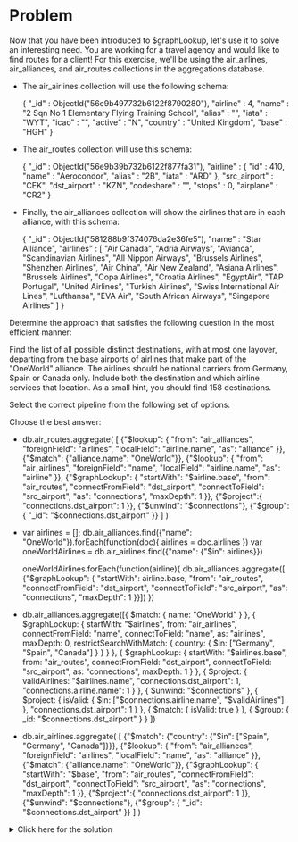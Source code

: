# Problem
Now that you have been introduced to $graphLookup, let's use it to solve an interesting need. You are working for a travel agency and would like to find routes for a client! For this exercise, we'll be using the air_airlines, air_alliances, and air_routes collections in the aggregations database.

 - The air_airlines collection will use the following schema:
 
    {
        "_id" : ObjectId("56e9b497732b6122f8790280"),
        "airline" : 4,
        "name" : "2 Sqn No 1 Elementary Flying Training School",
        "alias" : "",
        "iata" : "WYT",
        "icao" : "",
        "active" : "N",
        "country" : "United Kingdom",
        "base" : "HGH"
    }
	
 - The air_routes collection will use this schema:
 
    {
        "_id" : ObjectId("56e9b39b732b6122f877fa31"),
        "airline" : {
                "id" : 410,
                "name" : "Aerocondor",
                "alias" : "2B",
                "iata" : "ARD"
        },
        "src_airport" : "CEK",
        "dst_airport" : "KZN",
        "codeshare" : "",
        "stops" : 0,
        "airplane" : "CR2"
    }
	
 - Finally, the air_alliances collection will show the airlines that are in each alliance, with this schema:

    {
        "_id" : ObjectId("581288b9f374076da2e36fe5"),
        "name" : "Star Alliance",
        "airlines" : [
                "Air Canada",
                "Adria Airways",
                "Avianca",
                "Scandinavian Airlines",
                "All Nippon Airways",
                "Brussels Airlines",
                "Shenzhen Airlines",
                "Air China",
                "Air New Zealand",
                "Asiana Airlines",
                "Brussels Airlines",
                "Copa Airlines",
                "Croatia Airlines",
                "EgyptAir",
                "TAP Portugal",
                "United Airlines",
                "Turkish Airlines",
                "Swiss International Air Lines",
                "Lufthansa",
                "EVA Air",
                "South African Airways",
                "Singapore Airlines"
        ]
    }
	
Determine the approach that satisfies the following question in the most efficient manner:

Find the list of all possible distinct destinations, with at most one layover, departing from the base airports of airlines that make part of the "OneWorld" alliance. The airlines should be national carriers from Germany, Spain or Canada only. Include both the destination and which airline services that location. As a small hint, you should find 158 destinations.

Select the correct pipeline from the following set of options:

Choose the best answer:
 -  db.air_routes.aggregate(
      [
        {"$lookup": {
          "from": "air_alliances",
          "foreignField": "airlines",
          "localField": "airline.name",
          "as": "alliance"
        }},
        {"$match": {"alliance.name": "OneWorld"}},
        {"$lookup": {
          "from": "air_airlines",
          "foreignField": "name",
          "localField": "airline.name",
          "as": "airline"
        }},
        {"$graphLookup": {
          "startWith": "$airline.base",
          "from": "air_routes",
          "connectFromField": "dst_airport",
          "connectToField": "src_airport",
          "as": "connections",
          "maxDepth": 1
        }},
        {"$project":{ "connections.dst_airport": 1 }},
        {"$unwind": "$connections"},
        {"$group": { "_id": "$connections.dst_airport" }}
      ]
    ) 
 -  var airlines = [];
    db.air_alliances.find({"name": "OneWorld"}).forEach(function(doc){
      airlines = doc.airlines
    })
    var oneWorldAirlines = db.air_airlines.find({"name": {"$in": airlines}})
    
    oneWorldAirlines.forEach(function(airline){
      db.air_alliances.aggregate([
      {"$graphLookup": {
        "startWith": airline.base,
        "from": "air_routes",
        "connectFromField": "dst_airport",
        "connectToField": "src_airport",
        "as": "connections",
        "maxDepth": 1
      }}])
    })
 -  db.air_alliances.aggregate([{
      $match: { name: "OneWorld" }
    }, {
      $graphLookup: {
        startWith: "$airlines",
        from: "air_airlines",
        connectFromField: "name",
        connectToField: "name",
        as: "airlines",
        maxDepth: 0,
        restrictSearchWithMatch: {
          country: { $in: ["Germany", "Spain", "Canada"] }
        }
      }
    }, {
      $graphLookup: {
        startWith: "$airlines.base",
        from: "air_routes",
        connectFromField: "dst_airport",
        connectToField: "src_airport",
        as: "connections",
        maxDepth: 1
      }
    }, {
      $project: {
        validAirlines: "$airlines.name",
        "connections.dst_airport": 1,
        "connections.airline.name": 1
      }
    },
    { $unwind: "$connections" },
    {
      $project: {
        isValid: { $in: ["$connections.airline.name", "$validAirlines"] },
        "connections.dst_airport": 1
      }
    },
    { $match: { isValid: true } },
    { $group: { _id: "$connections.dst_airport" } }
    ])
	
 -  db.air_airlines.aggregate(
      [
        {"$match": {"country": {"$in": ["Spain", "Germany", "Canada"]}}},
        {"$lookup": {
          "from": "air_alliances",
          "foreignField": "airlines",
          "localField": "name",
          "as": "alliance"
        }},
        {"$match": {"alliance.name": "OneWorld"}},
        {"$graphLookup": {
          "startWith": "$base",
          "from": "air_routes",
          "connectFromField": "dst_airport",
          "connectToField": "src_airport",
          "as": "connections",
          "maxDepth": 1
        }},
        {"$project":{ "connections.dst_airport": 1 }},
        {"$unwind": "$connections"},
        {"$group": { "_id": "$connections.dst_airport" }}
      ]
    )

<details>
  <summary>Click here for the solution</summary>
    <ul>
      <li>db.air_alliances.aggregate([{
      $match: { name: "OneWorld" }
    }, {
      $graphLookup: {
        startWith: "$airlines",
        from: "air_airlines",
        connectFromField: "name",
        connectToField: "name",
        as: "airlines",
        maxDepth: 0,
        restrictSearchWithMatch: {
          country: { $in: ["Germany", "Spain", "Canada"] }
        }
      }
    }, {
      $graphLookup: {
        startWith: "$airlines.base",
        from: "air_routes",
        connectFromField: "dst_airport",
        connectToField: "src_airport",
        as: "connections",
        maxDepth: 1
      }
    }, {
      $project: {
        validAirlines: "$airlines.name",
        "connections.dst_airport": 1,
        "connections.airline.name": 1
      }
    },
    { $unwind: "$connections" },
    {
      $project: {
        isValid: { $in: ["$connections.airline.name", "$validAirlines"] },
        "connections.dst_airport": 1
      }
    },
    { $match: { isValid: true } },
    { $group: { _id: "$connections.dst_airport" } }
    ])</li>
    </ul>
</details>